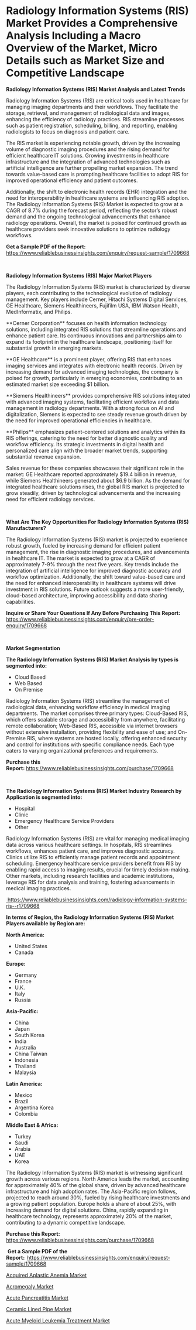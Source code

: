 <p><h1>Radiology Information Systems (RIS) Market Provides a Comprehensive Analysis Including a Macro Overview of the Market, Micro Details such as Market Size and Competitive Landscape</h1></p><p><strong>Radiology Information Systems (RIS) Market Analysis and Latest Trends</strong></p>
<p><p>Radiology Information Systems (RIS) are critical tools used in healthcare for managing imaging departments and their workflows. They facilitate the storage, retrieval, and management of radiological data and images, enhancing the efficiency of radiology practices. RIS streamline processes such as patient registration, scheduling, billing, and reporting, enabling radiologists to focus on diagnosis and patient care.</p><p>The RIS market is experiencing notable growth, driven by the increasing volume of diagnostic imaging procedures and the rising demand for efficient healthcare IT solutions. Growing investments in healthcare infrastructure and the integration of advanced technologies such as artificial intelligence are further propelling market expansion. The trend towards value-based care is prompting healthcare facilities to adopt RIS for improved operational efficiency and patient outcomes.</p><p>Additionally, the shift to electronic health records (EHR) integration and the need for interoperability in healthcare systems are influencing RIS adoption. The Radiology Information Systems (RIS) Market is expected to grow at a CAGR of 8.7% during the forecast period, reflecting the sector’s robust demand and the ongoing technological advancements that enhance radiology operations. Overall, the market is poised for continued growth as healthcare providers seek innovative solutions to optimize radiology workflows.</p></p>
<p><strong>Get a Sample PDF of the Report:&nbsp;</strong> <a href="https://www.reliablebusinessinsights.com/enquiry/request-sample/1709668?utm_campaign=1723&utm_medium=2&utm_source=Github&utm_content=ia&utm_term=21102024&utm_id=radiology-information-systems-ris">https://www.reliablebusinessinsights.com/enquiry/request-sample/1709668</a></p>
<p>&nbsp;</p>
<p><strong>Radiology Information Systems (RIS) Major Market Players</strong></p>
<p><p>The Radiology Information Systems (RIS) market is characterized by diverse players, each contributing to the technological evolution of radiology management. Key players include Cerner, Hitachi Systems Digital Services, GE Healthcare, Siemens Healthineers, Fujifilm USA, IBM Watson Health, MedInformatix, and Philips.</p><p>**Cerner Corporation** focuses on health information technology solutions, including integrated RIS solutions that streamline operations and enhance patient care. Its continuous innovations and partnerships aim to expand its footprint in the healthcare landscape, positioning itself for substantial growth in emerging markets.</p><p>**GE Healthcare** is a prominent player, offering RIS that enhances imaging services and integrates with electronic health records. Driven by increasing demand for advanced imaging technologies, the company is poised for growth, particularly in emerging economies, contributing to an estimated market size exceeding $1 billion.</p><p>**Siemens Healthineers** provides comprehensive RIS solutions integrated with advanced imaging systems, facilitating efficient workflow and data management in radiology departments. With a strong focus on AI and digitalization, Siemens is expected to see steady revenue growth driven by the need for improved operational efficiencies in healthcare.</p><p>**Philips** emphasizes patient-centered solutions and analytics within its RIS offerings, catering to the need for better diagnostic quality and workflow efficiency. Its strategic investments in digital health and personalized care align with the broader market trends, supporting substantial revenue expansion.</p><p>Sales revenue for these companies showcases their significant role in the market: GE Healthcare reported approximately $19.4 billion in revenue, while Siemens Healthineers generated about $6.9 billion. As the demand for integrated healthcare solutions rises, the global RIS market is projected to grow steadily, driven by technological advancements and the increasing need for efficient radiology services.</p></p>
<p>&nbsp;</p>
<p><strong>What Are The Key Opportunities For Radiology Information Systems (RIS) Manufacturers?</strong></p>
<p><p>The Radiology Information Systems (RIS) market is projected to experience robust growth, fueled by increasing demand for efficient patient management, the rise in diagnostic imaging procedures, and advancements in healthcare IT. The market is expected to grow at a CAGR of approximately 7-9% through the next five years. Key trends include the integration of artificial intelligence for improved diagnostic accuracy and workflow optimization. Additionally, the shift toward value-based care and the need for enhanced interoperability in healthcare systems will drive investment in RIS solutions. Future outlook suggests a more user-friendly, cloud-based architecture, improving accessibility and data sharing capabilities.</p></p>
<p><strong>Inquire or Share Your Questions If Any Before Purchasing This Report:</strong> <a href="https://www.reliablebusinessinsights.com/enquiry/pre-order-enquiry/1709668?utm_campaign=1723&utm_medium=2&utm_source=Github&utm_content=ia&utm_term=21102024&utm_id=radiology-information-systems-ris">https://www.reliablebusinessinsights.com/enquiry/pre-order-enquiry/1709668</a></p>
<p>&nbsp;</p>
<p><strong>Market Segmentation</strong></p>
<p><strong>The Radiology Information Systems (RIS) Market Analysis by types is segmented into:</strong></p>
<p><ul><li>Cloud Based</li><li>Web Based</li><li>On Premise</li></ul></p>
<p><p>Radiology Information Systems (RIS) streamline the management of radiological data, enhancing workflow efficiency in medical imaging departments. The market comprises three primary types: Cloud-Based RIS, which offers scalable storage and accessibility from anywhere, facilitating remote collaboration; Web-Based RIS, accessible via internet browsers without extensive installation, providing flexibility and ease of use; and On-Premise RIS, where systems are hosted locally, offering enhanced security and control for institutions with specific compliance needs. Each type caters to varying organizational preferences and requirements.</p></p>
<p><strong>Purchase this Report:&nbsp;</strong><a href="https://www.reliablebusinessinsights.com/purchase/1709668?utm_campaign=1723&utm_medium=2&utm_source=Github&utm_content=ia&utm_term=21102024&utm_id=radiology-information-systems-ris">https://www.reliablebusinessinsights.com/purchase/1709668</a></p>
<p>&nbsp;</p>
<p><strong>The Radiology Information Systems (RIS) Market Industry Research by Application is segmented into:</strong></p>
<p><ul><li>Hospital</li><li>Clinic</li><li>Emergency Healthcare Service Providers</li><li>Other</li></ul></p>
<p><p>Radiology Information Systems (RIS) are vital for managing medical imaging data across various healthcare settings. In hospitals, RIS streamlines workflows, enhances patient care, and improves diagnostic accuracy. Clinics utilize RIS to efficiently manage patient records and appointment scheduling. Emergency healthcare service providers benefit from RIS by enabling rapid access to imaging results, crucial for timely decision-making. Other markets, including research facilities and academic institutions, leverage RIS for data analysis and training, fostering advancements in medical imaging practices.</p></p>
<p><a href="https://www.reliablebusinessinsights.com/radiology-information-systems-ris--r1709668?utm_campaign=1723&utm_medium=2&utm_source=Github&utm_content=ia&utm_term=21102024&utm_id=radiology-information-systems-ris">&nbsp;https://www.reliablebusinessinsights.com/radiology-information-systems-ris--r1709668</a></p>
<p><strong>In terms of Region, the Radiology Information Systems (RIS) Market Players available by Region are:</strong></p>
<p>
    <p> <strong> North America: </strong>
        <ul>
            <li>United States</li>
            <li>Canada</li>
        </ul>
        </p> 
    <p> <strong> Europe: </strong>
        <ul>
            <li>Germany</li>
            <li>France</li>
            <li>U.K.</li>
            <li>Italy</li>
            <li>Russia</li>
        </ul>
        </p> 
    <p> <strong> Asia-Pacific: </strong>
        <ul>
            <li>China</li>
            <li>Japan</li>
            <li>South Korea</li>
            <li>India</li>
            <li>Australia</li>
            <li>China Taiwan</li>
            <li>Indonesia</li>
            <li>Thailand</li>
            <li>Malaysia</li>
        </ul>
        </p> 
    <p> <strong> Latin America: </strong>
        <ul>
            <li>Mexico</li>
            <li>Brazil</li>
            <li>Argentina Korea</li>
            <li>Colombia</li>
        </ul>
        </p> 
    <p> <strong> Middle East & Africa: </strong>
        <ul>
            <li>Turkey</li>
            <li>Saudi</li>
            <li>Arabia</li>
            <li>UAE</li>
            <li>Korea</li>
        </ul>
    </p>
    </p>
<p><p>The Radiology Information Systems (RIS) market is witnessing significant growth across various regions. North America leads the market, accounting for approximately 40% of the global share, driven by advanced healthcare infrastructure and high adoption rates. The Asia-Pacific region follows, projected to reach around 30%, fueled by rising healthcare investments and a growing patient population. Europe holds a share of about 25%, with increasing demand for digital solutions. China, rapidly expanding in healthcare technology, represents approximately 20% of the market, contributing to a dynamic competitive landscape.</p></p>
<p><strong>Purchase this Report: </strong><a href="https://www.reliablebusinessinsights.com/purchase/1709668?utm_campaign=1723&utm_medium=2&utm_source=Github&utm_content=ia&utm_term=21102024&utm_id=radiology-information-systems-ris">https://www.reliablebusinessinsights.com/purchase/1709668</a></p>
<p>&nbsp;<strong>Get a Sample PDF of the Report:&nbsp;&nbsp;</strong><a href="https://www.reliablebusinessinsights.com/enquiry/request-sample/1709668?utm_campaign=1723&utm_medium=2&utm_source=Github&utm_content=ia&utm_term=21102024&utm_id=radiology-information-systems-ris">https://www.reliablebusinessinsights.com/enquiry/request-sample/1709668</a></p>
<p><strong></strong></p>
<p><p><a href="https://www.linkedin.com/pulse/acquired-aplastic-anemia-market-growth-segmentation-regional-mce2c?utm_campaign=1723&utm_medium=2&utm_source=Github&utm_content=ia&utm_term=21102024&utm_id=radiology-information-systems-ris">Acquired Aplastic Anemia Market</a></p><p><a href="https://www.linkedin.com/pulse/acromegaly-market-research-report-exploring-size-revenue-analysis-flzcc?utm_campaign=1723&utm_medium=2&utm_source=Github&utm_content=ia&utm_term=21102024&utm_id=radiology-information-systems-ris">Acromegaly Market</a></p><p><a href="https://www.linkedin.com/pulse/acute-pancreatitis-sector-surge-66-growth-roadmap-2031-algocracy-q5svc?utm_campaign=1723&utm_medium=2&utm_source=Github&utm_content=ia&utm_term=21102024&utm_id=radiology-information-systems-ris">Acute Pancreatitis Market</a></p><p><a href="https://github.com/SanjidaKhan901/Market-Research-Report-List-1/blob/main/ceramic-lined-pipe-market.md?utm_campaign=1723&utm_medium=2&utm_source=Github&utm_content=ia&utm_term=21102024&utm_id=radiology-information-systems-ris">Ceramic Lined Pipe Market</a></p><p><a href="https://www.linkedin.com/pulse/decoding-acute-myeloid-leukemia-treatment-market-signals-growth-23ekc?utm_campaign=1723&utm_medium=2&utm_source=Github&utm_content=ia&utm_term=21102024&utm_id=radiology-information-systems-ris">Acute Myeloid Leukemia Treatment Market</a></p></p>